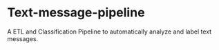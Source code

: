 # Text-message-pipeline
A ETL and Classification Pipeline to automatically analyze and label text messages. 
